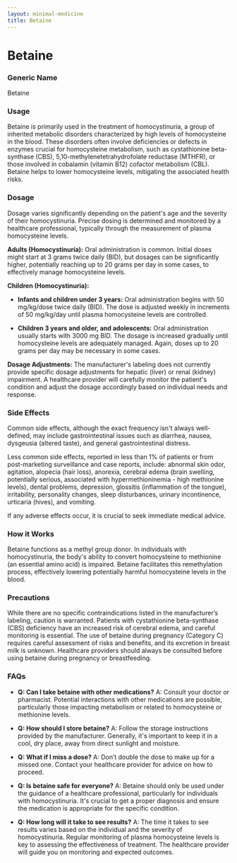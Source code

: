 ```yaml
---
layout: minimal-medicine
title: Betaine
---
```


# Betaine
### Generic Name
Betaine

### Usage
Betaine is primarily used in the treatment of homocystinuria, a group of inherited metabolic disorders characterized by high levels of homocysteine in the blood.  These disorders often involve deficiencies or defects in enzymes crucial for homocysteine metabolism, such as cystathionine beta-synthase (CBS), 5,10-methylenetetrahydrofolate reductase (MTHFR), or those involved in cobalamin (vitamin B12) cofactor metabolism (CBL).  Betaine helps to lower homocysteine levels, mitigating the associated health risks.

### Dosage
Dosage varies significantly depending on the patient's age and the severity of their homocystinuria.  Precise dosing is determined and monitored by a healthcare professional, typically through the measurement of plasma homocysteine levels.  

**Adults (Homocystinuria):**  Oral administration is common. Initial doses might start at 3 grams twice daily (BID), but dosages can be significantly higher, potentially reaching up to 20 grams per day in some cases,  to effectively manage homocysteine levels.

**Children (Homocystinuria):**

* **Infants and children under 3 years:**  Oral administration begins with 50 mg/kg/dose twice daily (BID).  The dose is adjusted weekly in increments of 50 mg/kg/day until plasma homocysteine levels are controlled.

* **Children 3 years and older, and adolescents:**  Oral administration usually starts with 3000 mg BID. The dosage is increased gradually until homocysteine levels are adequately managed.  Again,  doses up to 20 grams per day may be necessary in some cases.

**Dosage Adjustments:**  The manufacturer's labeling does not currently provide specific dosage adjustments for hepatic (liver) or renal (kidney) impairment.  A healthcare provider will carefully monitor the patient's condition and adjust the dosage accordingly based on individual needs and response.

### Side Effects
Common side effects, although the exact frequency isn't always well-defined, may include gastrointestinal issues such as diarrhea, nausea, dysgeusia (altered taste), and general gastrointestinal distress.


Less common side effects, reported in less than 1% of patients or from post-marketing surveillance and case reports, include: abnormal skin odor, agitation, alopecia (hair loss), anorexia, cerebral edema (brain swelling, potentially serious, associated with hypermethioninemia - high methionine levels), dental problems, depression, glossitis (inflammation of the tongue), irritability, personality changes, sleep disturbances, urinary incontinence, urticaria (hives), and vomiting.


If any adverse effects occur, it is crucial to seek immediate medical advice.

### How it Works
Betaine functions as a methyl group donor.  In individuals with homocystinuria, the body's ability to convert homocysteine to methionine (an essential amino acid) is impaired. Betaine facilitates this remethylation process, effectively lowering potentially harmful homocysteine levels in the blood.


### Precautions
While there are no specific contraindications listed in the manufacturer’s labeling, caution is warranted. Patients with cystathionine beta-synthase (CBS) deficiency have an increased risk of cerebral edema, and careful monitoring is essential.  The use of betaine during pregnancy (Category C) requires careful assessment of risks and benefits, and its excretion in breast milk is unknown.  Healthcare providers should always be consulted before using betaine during pregnancy or breastfeeding.

### FAQs

* **Q: Can I take betaine with other medications?** A:  Consult your doctor or pharmacist. Potential interactions with other medications are possible, particularly those impacting metabolism or related to homocysteine or methionine levels.

* **Q: How should I store betaine?** A: Follow the storage instructions provided by the manufacturer.  Generally, it's important to keep it in a cool, dry place, away from direct sunlight and moisture.

* **Q: What if I miss a dose?** A: Don’t double the dose to make up for a missed one. Contact your healthcare provider for advice on how to proceed.

* **Q: Is betaine safe for everyone?** A:  Betaine should only be used under the guidance of a healthcare professional, particularly for individuals with homocystinuria.  It's crucial to get a proper diagnosis and ensure the medication is appropriate for the specific condition.

* **Q: How long will it take to see results?** A: The time it takes to see results varies based on the individual and the severity of homocystinuria.  Regular monitoring of plasma homocysteine levels is key to assessing the effectiveness of treatment.  The healthcare provider will guide you on monitoring and expected outcomes.
